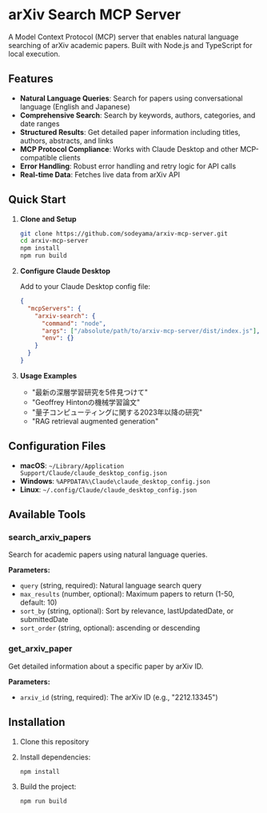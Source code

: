 # arXiv Search MCP Server

A Model Context Protocol (MCP) server that enables natural language searching of arXiv academic papers. Built with Node.js and TypeScript for local execution.

## Features

- **Natural Language Queries**: Search for papers using conversational language (English and Japanese)
- **Comprehensive Search**: Search by keywords, authors, categories, and date ranges
- **Structured Results**: Get detailed paper information including titles, authors, abstracts, and links
- **MCP Protocol Compliance**: Works with Claude Desktop and other MCP-compatible clients
- **Error Handling**: Robust error handling and retry logic for API calls
- **Real-time Data**: Fetches live data from arXiv API

## Quick Start

1. **Clone and Setup**
   ```bash
   git clone https://github.com/sodeyama/arxiv-mcp-server.git
   cd arxiv-mcp-server
   npm install
   npm run build
   ```

2. **Configure Claude Desktop**
   
   Add to your Claude Desktop config file:
   ```json
   {
     "mcpServers": {
       "arxiv-search": {
         "command": "node",
         "args": ["/absolute/path/to/arxiv-mcp-server/dist/index.js"],
         "env": {}
       }
     }
   }
   ```

3. **Usage Examples**
   - "最新の深層学習研究を5件見つけて"
   - "Geoffrey Hintonの機械学習論文"  
   - "量子コンピューティングに関する2023年以降の研究"
   - "RAG retrieval augmented generation"

## Configuration Files

- **macOS**: `~/Library/Application Support/Claude/claude_desktop_config.json`
- **Windows**: `%APPDATA%\Claude\claude_desktop_config.json`  
- **Linux**: `~/.config/Claude/claude_desktop_config.json`

## Available Tools

### search_arxiv_papers
Search for academic papers using natural language queries.

**Parameters:**
- `query` (string, required): Natural language search query
- `max_results` (number, optional): Maximum papers to return (1-50, default: 10)
- `sort_by` (string, optional): Sort by relevance, lastUpdatedDate, or submittedDate
- `sort_order` (string, optional): ascending or descending

### get_arxiv_paper  
Get detailed information about a specific paper by arXiv ID.

**Parameters:**
- `arxiv_id` (string, required): The arXiv ID (e.g., "2212.13345")

## Installation

1. Clone this repository
2. Install dependencies:
   ```bash
   npm install
   ```

3. Build the project:
   ```bash
   npm run build
   